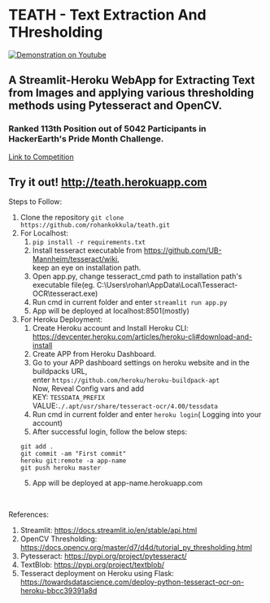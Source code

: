 <h1>TEATH - Text Extraction And THresholding</h1>

[![Demonstration on Youtube](http://img.youtube.com/vi/C6BM_dg75ao/0.jpg)](http://www.youtube.com/watch?v=C6BM_dg75ao "Youtube video demonstration")
## A Streamlit-Heroku WebApp for Extracting Text from Images and applying various thresholding methods using Pytesseract and OpenCV.
### Ranked 113th Position out of 5042 Participants in HackerEarth's Pride Month Challenge.

<a href="https://www.hackerearth.com/challenges/competitive/hackerearth-machine-learning-challenge-pride-month-edition/" target="_blank">Link to Competition</a><br>

## Try it out! http://teath.herokuapp.com
Steps to Follow:
1. Clone the repository `git clone https://github.com/rohankokkula/teath.git`
2. For Localhost:
    1. `pip install -r requirements.txt`
    2. Install tesseract executable from https://github.com/UB-Mannheim/tesseract/wiki, <br>keep an eye on installation path.
    3. Open app.py, change tesseract_cmd path to installation path's executable file(eg. C:\Users\rohan\AppData\Local\Tesseract-OCR\tesseract.exe)
    4. Run cmd in current folder and enter `streamlit run app.py`
    5. App will be deployed at localhost:8501(mostly)
3. For Heroku Deployment:
    1. Create Heroku account and Install Heroku CLI: https://devcenter.heroku.com/articles/heroku-cli#download-and-install
    2. Create APP from Heroku Dashboard.
    3. Go to your APP dashboard settings on heroku website and in the buildpacks URL,<br>enter `https://github.com/heroku/heroku-buildpack-apt`<br>
    Now, Reveal Config vars and add <br>KEY: `TESSDATA_PREFIX`<br>VALUE:`./.apt/usr/share/tesseract-ocr/4.00/tessdata`
    3. Run cmd in current folder and enter `heroku login`( Logging into your account)
    4. After successful login, follow the below steps:
    ```
    git add .
    git commit -am "First commit"
    heroku git:remote -a app-name
    git push heroku master
    ```
    5. App will be deployed at app-name.herokuapp.com

<br>

References:
1. Streamlit: https://docs.streamlit.io/en/stable/api.html
2. OpenCV Thresholding: https://docs.opencv.org/master/d7/d4d/tutorial_py_thresholding.html
3. Pytesseract: https://pypi.org/project/pytesseract/ 
4. TextBlob: https://pypi.org/project/textblob/
5. Tesseract deployment on Heroku using Flask: https://towardsdatascience.com/deploy-python-tesseract-ocr-on-heroku-bbcc39391a8d
